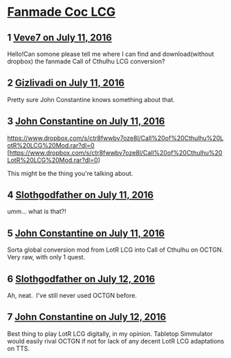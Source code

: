 # [Fanmade Coc LCG](https://community.fantasyflightgames.com/topic/224746-fanmade-coc-lcg/)

## 1 [Veve7 on July 11, 2016](https://community.fantasyflightgames.com/topic/224746-fanmade-coc-lcg/?do=findComment&comment=2304671)

Hello!Can somone please tell me where I can find and download(without dropbox) the fanmade Call of Cthulhu LCG conversion?

## 2 [Gizlivadi on July 11, 2016](https://community.fantasyflightgames.com/topic/224746-fanmade-coc-lcg/?do=findComment&comment=2304749)

Pretty sure John Constantine knows something about that.

## 3 [John Constantine on July 11, 2016](https://community.fantasyflightgames.com/topic/224746-fanmade-coc-lcg/?do=findComment&comment=2304802)

https://www.dropbox.com/s/ctr8fwwbv7oze8l/Call%20of%20Cthulhu%20LotR%20LCG%20Mod.rar?dl=0 [https://www.dropbox.com/s/ctr8fwwbv7oze8l/Call%20of%20Cthulhu%20LotR%20LCG%20Mod.rar?dl=0]

This might be the thing you're talking about.

## 4 [Slothgodfather on July 11, 2016](https://community.fantasyflightgames.com/topic/224746-fanmade-coc-lcg/?do=findComment&comment=2304854)

umm... what is that?!

## 5 [John Constantine on July 11, 2016](https://community.fantasyflightgames.com/topic/224746-fanmade-coc-lcg/?do=findComment&comment=2304948)

Sorta global conversion mod from LotR LCG into Call of Cthulhu on OCTGN. Very raw, with only 1 quest.

## 6 [Slothgodfather on July 12, 2016](https://community.fantasyflightgames.com/topic/224746-fanmade-coc-lcg/?do=findComment&comment=2305989)

Ah, neat.  I've still never used OCTGN before. 

## 7 [John Constantine on July 12, 2016](https://community.fantasyflightgames.com/topic/224746-fanmade-coc-lcg/?do=findComment&comment=2306034)

Best thing to play LotR LCG digitally, in my opinion. Tabletop Simmulator would easily rival OCTGN if not for lack of any decent LotR LCG adaptations on TTS. 

